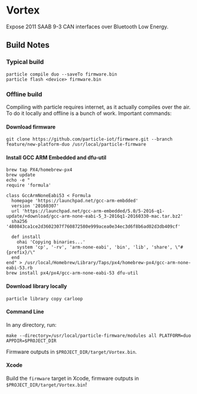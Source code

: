# Vortex
Expose 2011 SAAB 9-3 CAN interfaces over Bluetooth Low Energy.

## Build Notes

### Typical build

```shell
particle compile duo --saveTo firmware.bin
particle flash <device> firmware.bin
```

### Offline build

Compiling with particle requires internet, as it actually compiles over the air. To do it locally and offline is a bunch of work. Important commands:

#### Download firmware

```shell
git clone https://github.com/particle-iot/firmware.git --branch feature/new-platform-duo /usr/local/particle-firmware
```

#### Install GCC ARM Embedded and dfu-util

```shell
brew tap PX4/homebrew-px4
brew update
echo -e "
require 'formula'

class GccArmNoneEabi53 < Formula
  homepage 'https://launchpad.net/gcc-arm-embdded'
  version '20160307'
  url 'https://launchpad.net/gcc-arm-embedded/5.0/5-2016-q1-update/+download/gcc-arm-none-eabi-5_3-2016q1-20160330-mac.tar.bz2'
  sha256 '480843ca1ce2d3602307f760872580e999acea0e34ec3d6f8b6ad02d3db409cf'

  def install
    ohai 'Copying binaries...'
    system 'cp', '-rv', 'arm-none-eabi', 'bin', 'lib', 'share', \"#{prefix}/\"
  end
end" > /usr/local/Homebrew/Library/Taps/px4/homebrew-px4/gcc-arm-none-eabi-53.rb
brew install px4/px4/gcc-arm-none-eabi-53 dfu-util
```

#### Download library locally

```shell
particle library copy carloop
```

#### Command Line
In any directory, run:

```shell
make --directory=/usr/local/particle-firmware/modules all PLATFORM=duo APPDIR=$PROJECT_DIR
```

Firmware outputs in `$PROJECT_DIR/target/Vortex.bin`.

#### Xcode
Build the `firmware` target in Xcode, firmware outputs in `$PROJECT_DIR/target/Vortex.bin`!
